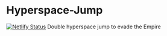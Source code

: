# Hyperspace-Jump
[![Netlify Status](https://api.netlify.com/api/v1/badges/1af090d4-9b5a-483b-96e6-34d13534c5c5/deploy-status)](https://app.netlify.com/sites/jolly-babbage-a31b6c/deploys)
Double hyperspace jump to evade the Empire
